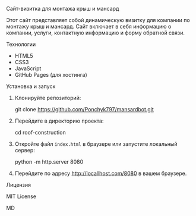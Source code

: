 Сайт-визитка для монтажа крыш и мансард
 
Этот сайт представляет собой динамическую визитку для компании по монтажу крыш и мансард. Сайт включает в себя информацию о компании, услуги, контактную информацию и форму обратной связи.
 
 Технологии
 
- HTML5
- CSS3
- JavaScript
- GitHub Pages (для хостинга)
 
 Установка и запуск
 
1. Клонируйте репозиторий:
   
   git clone https://github.com/Ponchyk797/mansardbot.git
   
 
2. Перейдите в директорию проекта:
   
   cd roof-construction
   
 
3. Откройте файл `index.html` в браузере или запустите локальный сервер:
   
   python -m http.server 8080
   
 
4. Перейдите по адресу http://locallhost.com/8080 в вашем браузере.
 
 Лицензия
 
MIT License
 
MD

